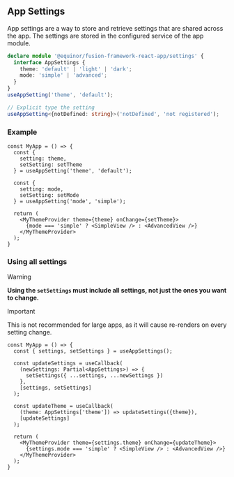 ## App Settings

App settings are a way to store and retrieve settings that are shared across the app. The settings are stored in the configured service of the app module.

```ts
declare module '@equinor/fusion-framework-react-app/settings' {
  interface AppSettings {
    theme: 'default' | 'light' | 'dark';
    mode: 'simple' | 'advanced';
  }
}
useAppSetting('theme', 'default');

// Explicit type the setting
useAppSetting<{notDefined: string}>('notDefined', 'not registered');
```

### Example

```tsx
const MyApp = () => {
  const { 
    setting: theme, 
    setSetting: setTheme 
  } = useAppSetting('theme', 'default');
  
  const { 
    setting: mode, 
    setSetting: setMode 
  } = useAppSetting('mode', 'simple');
  
  return (
    <MyThemeProvider theme={theme} onChange={setTheme}>
      {mode === 'simple' ? <SimpleView /> : <AdvancedView />}
    </MyThemeProvider>
  );
}
```

### Using all settings

> [!WARNING]
> **Using the `setSettings` must include all settings, not just the ones you want to change.**
 
> [!IMPORTANT]
> This is not recommended for large apps, as it will cause re-renders on every setting change.

```tsx
const MyApp = () => {
  const { settings, setSettings } = useAppSettings();
  
  const updateSettings = useCallback(
    (newSettings: Partial<AppSettings>) => {
      setSettings({ ...settings, ...newSettings })
    }, 
    [settings, setSettings]
  ); 

  const updateTheme = useCallback(
    (theme: AppSettings['theme']) => updateSettings({theme}),
    [updateSettings]
  );
      
  return (
    <MyThemeProvider theme={settings.theme} onChange={updateTheme}>
      {settings.mode === 'simple' ? <SimpleView /> : <AdvancedView />}
    </MyThemeProvider>
  );
}
```